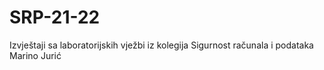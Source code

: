# SRP-21-22
Izvještaji sa laboratorijskih vježbi iz kolegija Sigurnost računala i podataka
Marino Jurić
